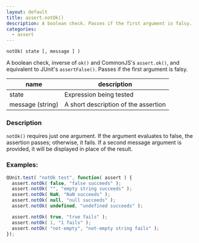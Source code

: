 ```yaml
---
layout: default
title: assert.notOk()
description: A boolean check. Passes if the first argument is falsy.
categories:
  - assert
---
```


`notOk( state [, message ] )`

A boolean check, inverse of `ok()` and CommonJS's `assert.ok()`, and equivalent to JUnit's `assertFalse()`. Passes if the first argument is falsy.

| name               | description                          |
|--------------------|--------------------------------------|
| state              | Expression being tested              |
| message (string)   | A short description of the assertion |

### Description

`notOk()` requires just one argument. If the argument evaluates to false, the assertion passes; otherwise, it fails. If a second message argument is provided, it will be displayed in place of the result.

### Examples:

```js
QUnit.test( "notOk test", function( assert ) {
  assert.notOk( false, "false succeeds" );
  assert.notOk( "", "empty string succeeds" );
  assert.notOk( NaN, "NaN succeeds" );
  assert.notOk( null, "null succeeds" );
  assert.notOk( undefined, "undefined succeeds" );

  assert.notOk( true, "true fails" );
  assert.notOk( 1, "1 fails" );
  assert.notOk( "not-empty", "not-empty string fails" );
});
```
